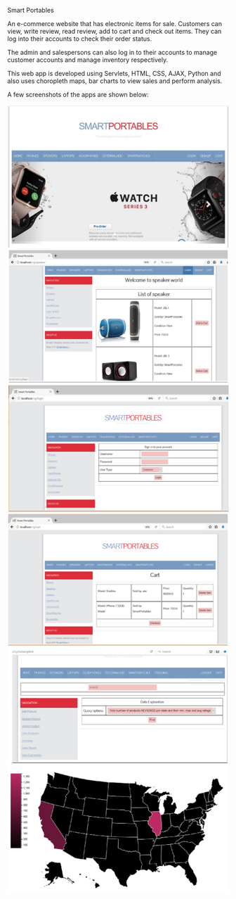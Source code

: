 Smart Portables

An e-commerce website that has electronic items for sale. Customers can view, write review, read review, add to cart and check out items. They can log into their accounts to check their order status.

The admin and salespersons can also log in to their accounts to manage customer accounts and manage inventory respectively.

This web app is developed using Servlets, HTML, CSS, AJAX, Python and also uses choropleth maps, bar charts to view sales and perform analysis.

A few screenshots of the apps are shown below:

![](images/ss1.PNG)
![](images/ss2.PNG)
![](images/ss6.PNG)
![](images/ss3.PNG)
![](images/ss4.PNG)
![](images/ss5.PNG)
